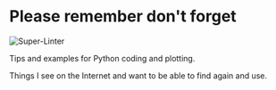 # Please remember don't forget
![Super-Linter](https://github.com/AlisonDavey/Please_remember_don-t_forget/workflows/Super-Linter/badge.svg)

Tips and examples for Python coding and plotting.

Things I see on the Internet and want to be able to find again and use.
